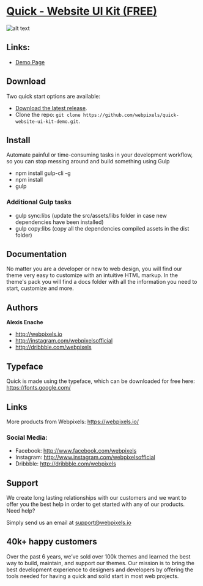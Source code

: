 # [Quick - Website UI Kit (FREE)](https://webpixels.github.io/quick-website-ui-kit-demo/)

![alt text](https://webpixels.s3.eu-central-1.amazonaws.com/public/themes/quick-website-ui-kit-demo.png "Quick - Website UI Kit (FREE)")

## Links:

+ [Demo Page](https://webpixels.github.io/quick-website-ui-kit-demo/)

## Download

Two quick start options are available:

- [Download the latest release](https://github.com/webpixels/quick-website-ui-kit-demo/archive/master.zip).
- Clone the repo: `git clone https://github.com/webpixels/quick-website-ui-kit-demo.git`.

## Install

Automate painful or time-consuming tasks in your development workflow, so you can stop messing around and build something using Gulp

- npm install gulp-cli -g
- npm install
- gulp

### Additional Gulp tasks

- gulp sync:libs (update the src/assets/libs folder in case new dependencies have been installed)
- gulp copy:libs (copy all the dependencies compiled assets in the dist folder)

## Documentation

No matter you are a developer or new to web design, you will find our theme very easy to customize with an intuitive HTML markup. In the theme's pack you will find a docs folder with all the information you need to start, customize and more.

## Authors

**Alexis Enache**

+ <http://webpixels.io>
+ <http://instagram.com/webpixelsofficial>
+ <http://dribbble.com/webpixels>

## Typeface

Quick is made using the  typeface, which can be downloaded for free here: https://fonts.google.com/

## Links

More products from Webpixels: <https://webpixels.io/>

### Social Media:

- Facebook: <http://www.facebook.com/webpixels>
- Instagram: <http://www.instagram.com/webpixelsofficial>
- Dribbble: <http://dribbble.com/webpixels>

## Support

We create long lasting relationships with our customers and we want to offer you the best help in order to get started with any of our products.
Need help?

Simply send us an email at support@webpixels.io

## 40k+ happy customers

Over the past 6 years, we’ve sold over 100k themes and learned the best way to build, maintain, and support our themes. Our mission is to bring the best development experience to designers and developers by offering the tools needed for having a quick and solid start in most web projects.
